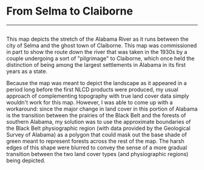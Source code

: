 # From Selma to Claiborne
---

<a href="../../img/selmatoclaiborne.jpg"><img class="feature_left" src="../../img/selmatoclaiborne.jpg" alt=""></a>

This map depicts the stretch of the Alabama River as it runs between the city of Selma and the ghost town of Claiborne. This map was commissioned in part to show the route down the river that was taken in the 1930s by a couple undergoing a sort of "pilgrimage" to Claiborne, which once held the distinction of being among the largest settlements in Alabama in its first years as a state. 

Because the map was meant to depict the landscape as it appeared in a period long before the first NLCD products were produced, my usual approach of complementing topography with true land cover data simply wouldn't work for this map. However, I was able to come up with a workaround: since the major change in land cover in this portion of Alabama is the transition between the prairies of the Black Belt and the forests of southern Alabama, my solution was to use the approximate boundaries of the Black Belt physiographic region (with data provided by the Geological Survey of Alabama) as a polygon that could mask out the base shade of green meant to represent forests across the rest of the map. The harsh edges of this shape were blurred to convey the sense of a more gradual transition between the two land cover types (and physiographic regions) being depicted.